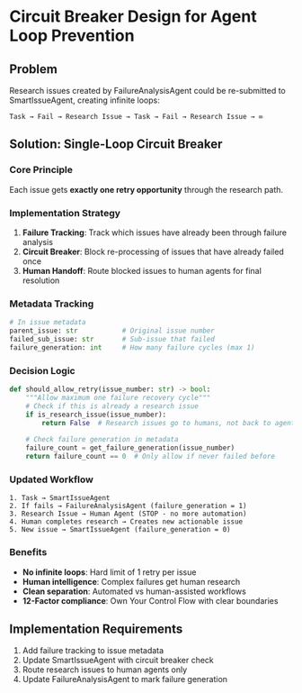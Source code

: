 # Circuit Breaker Design for Agent Loop Prevention

## Problem
Research issues created by FailureAnalysisAgent could be re-submitted to SmartIssueAgent, creating infinite loops:
```
Task → Fail → Research Issue → Task → Fail → Research Issue → ∞
```

## Solution: Single-Loop Circuit Breaker

### Core Principle
Each issue gets **exactly one retry opportunity** through the research path.

### Implementation Strategy

1. **Failure Tracking**: Track which issues have already been through failure analysis
2. **Circuit Breaker**: Block re-processing of issues that have already failed once
3. **Human Handoff**: Route blocked issues to human agents for final resolution

### Metadata Tracking
```python
# In issue metadata
parent_issue: str           # Original issue number  
failed_sub_issue: str       # Sub-issue that failed
failure_generation: int     # How many failure cycles (max 1)
```

### Decision Logic
```python
def should_allow_retry(issue_number: str) -> bool:
    """Allow maximum one failure recovery cycle"""
    # Check if this is already a research issue
    if is_research_issue(issue_number):
        return False  # Research issues go to humans, not back to agents
    
    # Check failure generation in metadata
    failure_count = get_failure_generation(issue_number) 
    return failure_count == 0  # Only allow if never failed before
```

### Updated Workflow
```
1. Task → SmartIssueAgent
2. If fails → FailureAnalysisAgent (failure_generation = 1)  
3. Research Issue → Human Agent (STOP - no more automation)
4. Human completes research → Creates new actionable issue
5. New issue → SmartIssueAgent (failure_generation = 0)
```

### Benefits
- **No infinite loops**: Hard limit of 1 retry per issue
- **Human intelligence**: Complex failures get human research
- **Clean separation**: Automated vs human-assisted workflows
- **12-Factor compliance**: Own Your Control Flow with clear boundaries

## Implementation Requirements
1. Add failure tracking to issue metadata
2. Update SmartIssueAgent with circuit breaker check
3. Route research issues to human agents only
4. Update FailureAnalysisAgent to mark failure generation